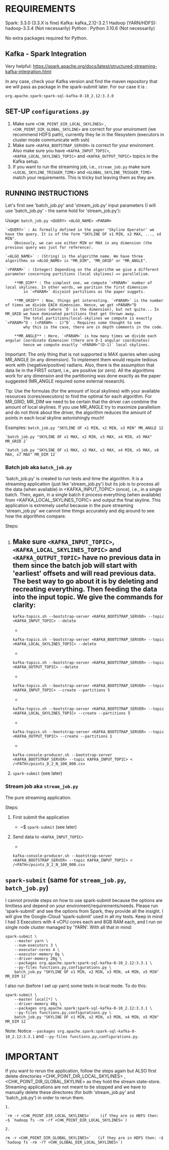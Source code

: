 # REQUIREMENTS

Spark: 3.3.0   (3.3.X is fine)
Kafka: kafka_2.12-3.2.1
Hadoop (YARN/HDFS): hadoop-3.3.4 (Not necessarily)
Python : Python 3.10.6 (Not necessarily)

No extra packages required for Python.


## Kafka - Spark Integration

Very helpful: https://spark.apache.org/docs/latest/structured-streaming-kafka-integration.html

In any case, check your Kafka version and find the maven repository that we will pass
as package in the spark-submit later. For our case it is :

	org.apache.spark:spark-sql-kafka-0-10_2.12:3.3.0


## SET-UP `configurations.py`
 
1. Make sure `<CHK_POINT_DIR_LOCAL_SKYLINES>` , `<CHK_POINT_DIR_GLOBAL_SKYLINE>` are correct for your enviroment (we recommend HDFS path),
currently they lie in the filesystem (executors in cluster mode communicate with ssh)
2. Make sure `<KAFKA_BOOTSTRAP_SERVER>` is correct for your enviroment. Also make sure you have `<KAFKA_INPUT_TOPIC>`, `<KAFKA_LOCAL_SKYLINES_TOPIC>`
and `<KAFKA_OUTPUT_TOPIC>` topics in the Kafka setup.
3. If you want to run the streaming job, i.e., `stream_job.py` make sure `<LOCAL_SKYLINE_TRIGGER_TIME>` and `<GLOBAL_SKYLINE_TRIGGER_TIME>` match
your requirements. This is tricky but leaving them as they are.


## RUNNING INSTRUCTIONS

Let's first see 'batch_job.py' and 'stream_job.py' input parameters (I will use 'batch_job.py' - the same hold for 'stream_job.py'):

Usage: `batch_job.py <QUERY> <ALGO_NAME> <PARAM>`

	`<QUERY>` : As formally defined in the paper 'Skyline Operator' we have the query. It is of the form "SKYLINE OF x1 MIN, x2 MAX, ..., xd MIN".
		Obviously, we can use either MIN or MAX in any dimension (the previous query was just for reference). 
		
	`<ALGO_NAME>` : (String) is the algorithm name. We have three algorithms so <ALGO_NAME> is "MR_DIM", "MR_GRID" or "MR_ANGLE".
	
	`<PARAM>` : (Integer) Depending on the algorithm we give a different parameter concerning partitions (local skylines) => parallelism.
	
		**MR_DIM** : The simplest one, we compute `<PARAM>` number of local skylines. In other words, we parition the first dimension
			in `<PARAM>` disjoint partitions as the paper suggets.
			
		**MR_GRID** : Now, things get interesting. `<PARAM>` is the number of times we divide EACH dimension. Hence, we get <PARAM>^D
			partitions (where `D` is the dimension), but not quite... In MR_GRID we have dominated partitions that get thrown away.
			The total partitions/local-skylines we compute is exactly `<PARAM>^D - (<PARAM> - 1)^D` . Requires some thought to see
			why this is the case, there are in depth comments in the code.
			
		**MR_ANGLE** : Here, `<PARAM>` is how many times we divide each angular coordinate dimension (there are D-1 angular coordinates) 
			hence we compute exactly `<PARAM>^(D-1)` local skylines.

Important: The only thing that is not supported is MAX queries when using MR_ANGLE (in any dimension). To implement them would require
tedious work with (negative/positive) radians. Also, there is the assumption that data lie in the FIRST octant, i.e., are positive (or zero).
All the algorithms work for any dimension and the partitioning was done exactly as the paper suggested (MR_ANGLE required some external research).

Tip: Use the formulas (for the amount of local skylines) with your available resources (cores/executors) to find the optimal <PARAM> for each
algorithm. For MR_GRID, MR_DIM we need to be certain that the driver can combine the amount of local skylines. If you use MR_ANGLE try to maximize parallelism
and do not think about the driver, the algorithm reduces the amount of points in each local skyline astonishingly much!

Examples:
	`batch_job.py "SKYLINE OF x1 MIN, x2 MIN, x3 MIN" MR_ANGLE 12`
	
	`batch_job.py "SKYLINE OF x1 MAX, x2 MIN, x3 MAX, x4 MIN, x5 MAX" MR_GRID 2`
	
	`batch_job.py "SKYLINE OF x1 MAX, x2 MAX, x3 MAX, x4 MIN, x5 MAX, x6 MAX, x7 MAX" MR_DIM 12`
	

### Batch job aka `batch_job.py` 

'batch_job.py' is created to run tests and time the algorithm. It is a streaming application (just like 'stream_job.py') but its job is to 
process all the data (when available) in <KAFKA_INPUT_TOPIC> (once), i.e., in a single batch. Then, again, in a single batch it process everything 
(when available) from <KAFKA_LOCAL_SKYLINES_TOPIC> and output the final skyline. This application is extremely useful because in the pure streaming
'stream_job.py' we cannot time things accurately and dig around to see how the algorithms compare.

Steps:

1. Make sure `<KAFKA_INPUT_TOPIC>`, `<KAFKA_LOCAL_SKYLINES_TOPIC>` and `<KAFKA_OUTPUT_TOPIC>` have no previous data in them since the batch
job will start with 'earliest' offsets and will read previous data. The best way to go about it is by deleting and recreating everything.
Then feeding the data into the input topic. We give the commands for clarity:
	-
	
	`kafka-topics.sh --bootstrap-server <KAFKA_BOOTSTRAP_SERVER> --topic <KAFKA_INPUT_TOPIC> --delete`
	
	-
	
	`kafka-topics.sh --bootstrap-server <KAFKA_BOOTSTRAP_SERVER> --topic <KAFKA_LOCAL_SKYLINES_TOPIC> --delete`
	
	-
	
	`kafka-topics.sh --bootstrap-server <KAFKA_BOOTSTRAP_SERVER> --topic <KAFKA_OUTPUT_TOPIC> --delete`
	
	- 
	
	`kafka-topics.sh --bootstrap-server <KAFKA_BOOTSTRAP_SERVER> --topic <KAFKA_INPUT_TOPIC> --create --partitions 5`
	
	- 
	
	`kafka-topics.sh --bootstrap-server <KAFKA_BOOTSTRAP_SERVER> --topic <KAFKA_LOCAL_SKYLINES_TOPIC> --create --partitions 5`
	
	- 
	
	`kafka-topics.sh --bootstrap-server <KAFKA_BOOTSTRAP_SERVER> --topic <KAFKA_OUTPUT_TOPIC> --create --partitions 1`
	
	-	
	
	`kafka-console-producer.sh --bootstrap-server <KAFKA_BOOTSTRAP_SERVER> --topic KAFKA_INPUT_TOPIC> < /<PATH>/points_D_2_N_100_000.csv`
	
2. `spark-submit` (see later)

### Stream job aka `stream_job.py`

The pure streaming application.

Steps:

1. First submit the application

	- ~$ `spark-submit` (see later)
	
2. Send data to `<KAFKA_INPUT_TOPIC>`

	-
	
	`kafka-console-producer.sh --bootstrap-server <KAFKA_BOOTSTRAP_SERVER> --topic KAFKA_INPUT_TOPIC> < /<PATH>/points_D_2_N_100_000.csv`

## `spark-submit` (same for `stream_job.py`, `batch_job.py`)

I cannot provide steps on how to use spark-submit because the options are limitless and depend on your enviroment/requirements/needs. Please
run 'spark-submit' and see the options from Spark, they provide all the insight. I will give the Google-Cloud 'spark-submit' used in all my
tests. Keep in mind I had 3 Executors with 4 vCPU cores each and 8GB RAM each, and I run on single node cluster managed by 'YARN'. With all that in mind:

```
spark-submit \
	--master yarn \
	--num-executors 3 \
	--executor-cores 4 \
	--executor-memory 8g \
	--driver-memory 20g \
	--packages org.apache.spark:spark-sql-kafka-0-10_2.12:3.3.1 \
	--py-files functions.py,configurations.py \
	batch_job.py "SKYLINE OF x1 MIN, x2 MIN, x3 MIN, x4 MIN, x5 MIN" MR_DIM 12
```

I also run (before I set up yarn) some tests in local mode. To do this:

```
spark-submit \
	--master local[*] \
	--driver-memory 48g \
	--packages org.apache.spark:spark-sql-kafka-0-10_2.12:3.3.1 \
	--py-files functions.py,configurations.py \
	batch_job.py "SKYLINE OF x1 MIN, x2 MIN, x3 MIN, x4 MIN, x5 MIN" MR_DIM 12
```

Note: Notice `--packages org.apache.spark:spark-sql-kafka-0-10_2.12:3.3.1` and `--py-files functions.py,configurations.py`.

# IMPORTANT

If you want to rerun the application, follow the steps again but ALSO first delete directories <CHK_POINT_DIR_LOCAL_SKYLINES> ,
<CHK_POINT_DIR_GLOBAL_SKYLINE> as they hold the stream state-store. Streaming applications are not meant to be stopped and we have to manually
delete these directores (for both 'stream_job.py' and 'batch_job.py') in order to rerun them.

	1. 
	
	`rm -r <CHK_POINT_DIR_LOCAL_SKYLINES>`    (if they are in HDFS then: ~$ `hadoop fs -rm -rf <CHK_POINT_DIR_LOCAL_SKYLINES>`)
	
	2. 
	
	rm -r <CHK_POINT_DIR_GLOBAL_SKYLINES>`   (if they are in HDFS then: ~$ `hadoop fs -rm -rf <CHK_GLOBAL_DIR_LOCAL_SKYLINES>`)









